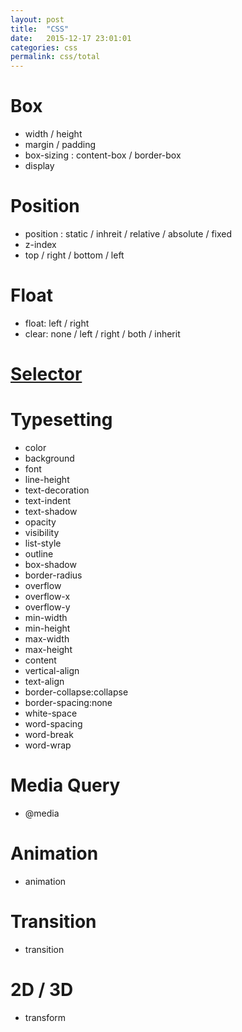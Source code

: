 ```yaml
---
layout: post
title:  "CSS"
date:   2015-12-17 23:01:01
categories: css
permalink: css/total
---
```




# Box

* width / height
* margin / padding
* box-sizing : content-box / border-box
* display

# Position

* position : static / inhreit / relative / absolute / fixed
* z-index
* top / right / bottom / left


# Float

* float: left / right
* clear: none / left / right / both / inherit

# [Selector](/css/selector)

# Typesetting

* color
* background
* font
* line-height
* text-decoration
* text-indent
* text-shadow
* opacity
* visibility
* list-style
* outline
* box-shadow
* border-radius
* overflow
* overflow-x
* overflow-y
* min-width
* min-height
* max-width
* max-height
* content
* vertical-align
* text-align
* border-collapse:collapse
* border-spacing:none
* white-space
* word-spacing
* word-break
* word-wrap

# Media Query

* @media

# Animation

* animation

# Transition

* transition

# 2D / 3D

* transform
